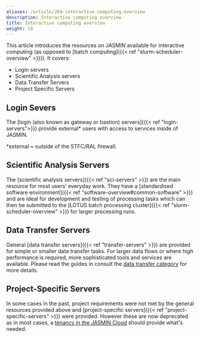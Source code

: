 ```yaml
---
aliases: /article/204-interactive-computing-overview
description: Interactive computing overview
title: Interactive computing overview
weight: 10
---
```


This article introduces the resources on JASMIN available for interactive
computing (as opposed to [batch computing]({{< ref "slurm-scheduler-overview" >}})). It covers:

- Login servers
- Scientific Analysis servers
- Data Transfer Servers
- Project Specific Servers

## Login Severs

The [login (also known as gateway or bastion) servers]({{< ref "login-servers">}}) provide external* users with access to services inside of JASMIN.

*external = outside of the STFC/RAL firewall.

## Scientific Analysis Servers

The [scientific analysis servers]({{< ref "sci-servers" >}}) are the main
resource for most users' everyday work. They have a [standardised software
environment]({{< ref "software-overview#common-software" >}}) and are ideal for development and testing of
processing tasks which can then be submitted to the [LOTUS batch processing
cluster]({{< ref "slurm-scheduler-overview" >}}) for larger processing runs.

## Data Transfer Servers

General [data transfer servers]({{< ref "transfer-servers" >}}) are provided
for simple or smaller data transfer tasks. For larger data flows or where high
performance is required, more sophisticated tools and services are available.
Please read the guides in consult the [data transfer
category](http://help.ceda.ac.uk/category/217-data-transfer) for more details.

## Project-Specific Servers

In some cases in the past, project requirements were not met by the general resources
provided above and [project-specific servers]({{< ref "project-specific-servers" >}}) were provided.
However these are now deprecated as in most cases, a [tenancy in the
JASMIN Cloud](http://help.ceda.ac.uk/category/65-for-cloud-tenants) should provide what's needed.
